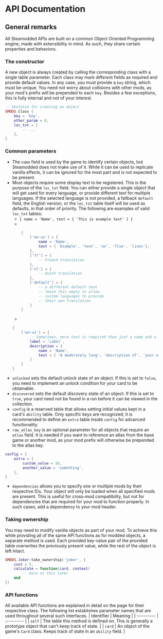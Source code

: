# API Documentation
## General remarks
All Steamodded APIs are built on a common Object Oriented Programming engine, made with extensibility in mind. As such, they share certain properties and behaviors.
### The constructor
A new object is always created by calling the corresponding class with a single table parameter. Each class may mark different fields as required and provide default values. In any case, you must provide a `key` string, which must be unique. You need not worry about collisions with other mods, as your mod's prefix will be prepended to each `key`. Besides a few exceptions, this is fully internal and not of your interest.
```lua
-- Skeleton for creating an object
SMODS.Class {
	key = 'key',
	other_param = 0,
	loc_txt = {
		-- ...
	},
}
``` 

### Common parameters
- The `name` field is used by the game to identify certain objects, but Steamodded does not make use of it. While it can be used to replicate vanilla effects, it can be ignored for the most part and is not expected to be present.
- Most objects require some display text to be registered. This is the purpose of the `loc_txt` field. You can either provide a single object that will get used for every language, or provide different text for multiple languages. If the selected language is not provided, a fallback `default` field, the English version, or the `loc_txt` table itself will be used as defaults, in that order of priority. The following are examples of valid `loc_txt` tables:
	- `{ name = 'Name', text = { 'This is example text' } }`
	-
	```lua
		{
			['en-us'] = {
				name = 'Name',
				text = { 'Example', 'text', 'on', 'five', 'lines'},
			},
			['fr'] = {
				-- French translation
			},
			['nl'] = {
				-- Dutch translation
			},
			['default'] = {
				-- a different default text
				-- leave this empty to allow
				-- custom languages to provide
				-- their own translation
			}
		}
	```
	-
	```lua
	{
		['en-us'] = {
			-- Sometimes, more text is required than just a name and a description
			label = 'Label',
			description = {
				name = 'Name',
				text = { 'A moderately long', 'description of', 'your effect.' }
			}
		}
	}
	```
- `unlocked` sets the default unlock state of an object. If this is set to `false`, you need to implement an unlock condition for your card to be obtainable.
- `discovered` sets the default discovery state of an object. If this is set to `true`, your card need not be found in a run before it can be viewed in the collection.
- `config` is a reserved table that allows setting initial values kept in a card's `ability` table. Only specific keys are recognized; it is recommended to define an `extra` table inside `config` for advanced functionality.
- `raw_atlas_key` is an optional parameter for all objects that require an `atlas` field. It is needed if you want to reference an atlas from the base game or another mod, as your mod prefix will otherwise be prepended to the atlas key.
```lua
config = {
	extra = {
		custom_value = 10,
		another_value = 'something',
	},
}
```
- `dependencies` allows you to specify one or multiple mods by their respective IDs. Your object will only be loaded when all specified mods are present. This is useful for cross-mod compatibility, but not for dependencies that are required for your mod to function properly. In such cases, add a dependency to your mod header.

### Taking ownership
You may need to modify vanilla objects as part of your mod. To achieve this while providing all of the same API functions as for modded objects, a separate method is used. Each provided key-value pair of the provided table overwrites the previously present value, while the rest of the object is left intact.
```lua
SMODS.Joker:take_ownership('joker', {
	cost = 5,
	calculate = function(card, context)
		-- more on this later
	end
})
```

### API functions
All available API functions are explained in detail on the page for their respective class. The following list establishes parameter names that are used throughout several such interfaces.
| Identifier 	| Meaning 		|
| :--------- 	| :--------- 	|
| `self`		| The table this method is defined on. This is generally a prototype object that can't keep track of state. |
| `card`		| An object of the game's `Card` class. Keeps track of state in an `ability` field. |